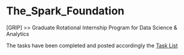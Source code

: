 # The_Spark_Foundation
[GRIP] >> Graduate Rotational Internship Program for Data Science &amp; Analytics

The tasks have been completed and posted accordingly the [Task List](https://github.com/mahajan07/The_Spark_Foundation/blob/master/Tasks%20-%20DS%26ML.pdf)
